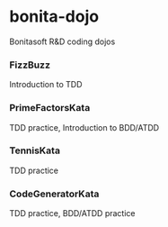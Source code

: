 # bonita-dojo

Bonitasoft R&amp;D coding dojos

### FizzBuzz
Introduction to TDD

### PrimeFactorsKata
TDD practice, Introduction to BDD/ATDD

### TennisKata
TDD practice

### CodeGeneratorKata
TDD practice, BDD/ATDD practice
